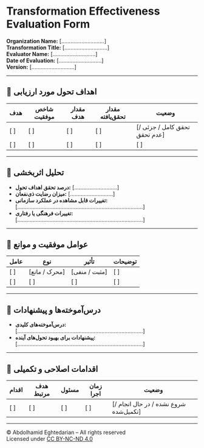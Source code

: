 # Transformation Effectiveness Evaluation Form  
**Organization Name:** [............................]  
**Transformation Title:** [............................]  
**Evaluator Name:** [............................]  
**Date of Evaluation:** [............................]  
**Version:** [............................]  

---

## 🔹 اهداف تحول مورد ارزیابی

| هدف | شاخص موفقیت | مقدار هدف | مقدار تحقق‌یافته | وضعیت |
|------|----------------|--------------|--------------------|--------|
| [  ] | [  ]           | [  ]         | [  ]               | [تحقق کامل / جزئی / عدم تحقق] |
| [  ] | [  ]           | [  ]         | [  ]               | [  ] |

---

## 🔹 تحلیل اثربخشی

- **درصد تحقق اهداف تحول:** [............................]  
- **میزان رضایت ذی‌نفعان:** [............................]  
- **تغییرات قابل مشاهده در عملکرد سازمانی:**  
  [..................................................................................]  
- **تغییرات فرهنگی یا رفتاری:**  
  [..................................................................................]

---

## 🔹 عوامل موفقیت و موانع

| عامل | نوع | تأثیر | توضیحات |
|-------|------|--------|----------|
| [  ]  | [محرک / مانع] | [مثبت / منفی] | [  ] |
| [  ]  | [  ] | [  ] | [  ] |

---

## 🔹 درس‌آموخته‌ها و پیشنهادات

- **درس‌آموخته‌های کلیدی:**  
  [..................................................................................]  
- **پیشنهادات برای بهبود تحول‌های آینده:**  
  [..................................................................................]

---

## 🔹 اقدامات اصلاحی و تکمیلی

| اقدام | هدف مرتبط | مسئول | زمان اجرا | وضعیت |
|--------|-------------|--------|------------|--------|
| [  ]   | [  ]        | [  ]   | [  ]       | [شروع نشده / در حال انجام / تکمیل‌شده] |

---

© Abdolhamid Eghtedarian – All rights reserved  
Licensed under [CC BY-NC-ND 4.0](https://creativecommons.org/licenses/by-nc-nd/4.0/)

